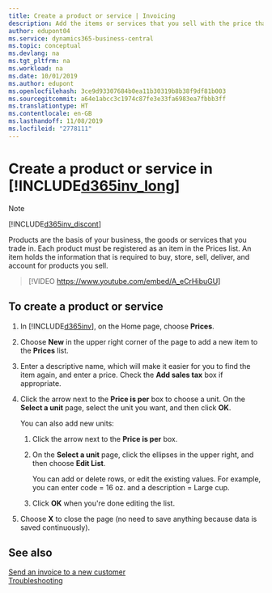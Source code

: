 ```yaml
---
title: Create a product or service | Invoicing
description: Add the items or services that you sell with the price that you want to set. You also have a choice between different units of measure for each product or service.
author: edupont04
ms.service: dynamics365-business-central
ms.topic: conceptual
ms.devlang: na
ms.tgt_pltfrm: na
ms.workload: na
ms.date: 10/01/2019
ms.author: edupont
ms.openlocfilehash: 3ce9d93307684b0ea11b30319b8b38f9df81b003
ms.sourcegitcommit: a64e1abcc3c1974c87fe3e33fa6983ea7fbbb3ff
ms.translationtype: HT
ms.contentlocale: en-GB
ms.lasthandoff: 11/08/2019
ms.locfileid: "2778111"
---
```

# <a name="create-a-product-or-service-in-included365inv_longincludesd365inv_longmd"></a>Create a product or service in [!INCLUDE[d365inv_long](includes/d365inv_long.md)]
> [!Note]
> [!INCLUDE[d365inv_discont](includes/d365inv_discont.md)]

Products are the basis of your business, the goods or services that you trade in. Each product must be registered as an item in the Prices list. An item holds the information that is required to buy, store, sell, deliver, and account for products you sell.  

> [!VIDEO https://www.youtube.com/embed/A_eCrHibuGU]

## <a name="to-create-a-product-or-service"></a>To create a product or service
1. In [!INCLUDE[d365inv](includes/d365inv.md)], on the Home page, choose **Prices**.  
2. Choose **New** in the upper right corner of the page to add a new item to the **Prices** list.  
3. Enter a descriptive name, which will make it easier for you to find the item again, and enter a price. Check the **Add sales tax** box if appropriate.  
4. Click the arrow next to the **Price is per** box to choose a unit. On the **Select a unit** page, select the unit you want, and then click **OK**.  

    You can also add new units:  

    1. Click the arrow next to the **Price is per** box.  
    2. On the **Select a unit** page, click the ellipses in the upper right, and then choose **Edit List**.  

        You can add or delete rows, or edit the existing values. For example, you can enter code = 16 oz. and a description = Large cup.  

    3. Click **OK** when you're done editing the list.

5. Choose **X** to close the page (no need to save anything because data is saved continuously).

## <a name="see-also"></a>See also
[Send an invoice to a new customer](send-invoice.md)  
[Troubleshooting](about-troubleshooting.md)  
